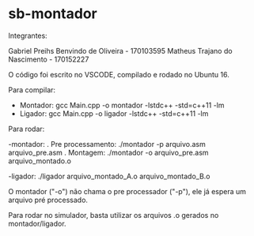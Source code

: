# sb-montador

Integrantes:

Gabriel Preihs Benvindo de Oliveira - 170103595
Matheus Trajano do Nascimento - 170152227

O código foi escrito no VSCODE, compilado e rodado no Ubuntu 16.

Para compilar:

 - Montador: gcc Main.cpp -o montador -lstdc++ -std=c++11 -lm
 - Ligador: gcc Main.cpp -o ligador -lstdc++ -std=c++11 -lm

Para rodar:

 -montador: 
    . Pre processamento: ./montador -p arquivo.asm arquivo_pre.asm
    . Montagem: ./montador -o arquivo_pre.asm arquivo_montado.o

 -ligador: ./ligador arquivo_montado_A.o arquivo_montado_B.o

O montador ("-o") não chama o pre processador ("-p"), ele já espera um arquivo pré processado.

Para rodar no simulador, basta utilizar os arquivos .o gerados no montador/ligador.